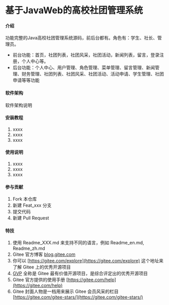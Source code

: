 # 基于JavaWeb的高校社团管理系统

#### 介绍
功能完整的Java高校社团管理系统源码，前后台都有。角色有：学生、社长、管理员。
- 前台功能：首页，社团列表，社团风采，社团活动，新闻列表，留言，登录注册，个人中心等。
- 后台功能：个人中心、用户管理、角色管理、菜单管理、留言管理、新闻管理、财务管理、社团列表、社团风采、社团活动、活动申请、学生管理、社团申请等等功能

#### 软件架构
软件架构说明


#### 安装教程

1.  xxxx
2.  xxxx
3.  xxxx

#### 使用说明

1.  xxxx
2.  xxxx
3.  xxxx

#### 参与贡献

1.  Fork 本仓库
2.  新建 Feat_xxx 分支
3.  提交代码
4.  新建 Pull Request


#### 特技

1.  使用 Readme\_XXX.md 来支持不同的语言，例如 Readme\_en.md, Readme\_zh.md
2.  Gitee 官方博客 [blog.gitee.com](https://blog.gitee.com)
3.  你可以 [https://gitee.com/explore](https://gitee.com/explore) 这个地址来了解 Gitee 上的优秀开源项目
4.  [GVP](https://gitee.com/gvp) 全称是 Gitee 最有价值开源项目，是综合评定出的优秀开源项目
5.  Gitee 官方提供的使用手册 [https://gitee.com/help](https://gitee.com/help)
6.  Gitee 封面人物是一档用来展示 Gitee 会员风采的栏目 [https://gitee.com/gitee-stars/](https://gitee.com/gitee-stars/)
